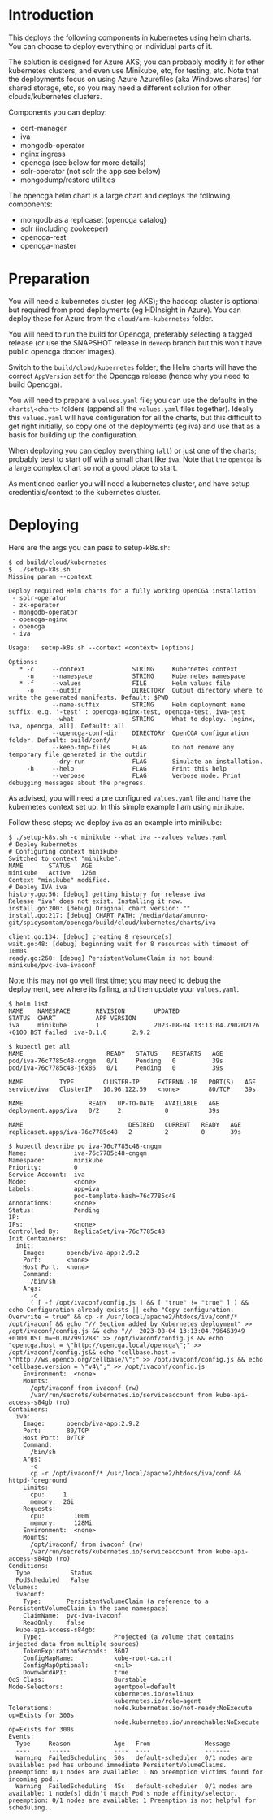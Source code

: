 # Introduction

This deploys the following components in kubernetes using helm charts. You can choose to deploy everything or individual parts of it. 

The solution is designed for Azure AKS; you can probably modify it for other kubernetes clusters, and even use Minikube, etc, for testing, etc. Note that the deployments focus on using Azure Azurefiles (aka Windows shares) for shared storage, etc, so you may need a different solution for other clouds/kubernetes clusters.

Components you can deploy:
* cert-manager
* iva
* mongodb-operator
* nginx ingress
* opencga (see below for more details)
* solr-operator (not solr the app see below)
* mongodump/restore utilities

The opencga helm chart is a large chart and deploys the following components:
* mongodb as a replicaset (opencga catalog)
* solr (including zookeeper)
* opencga-rest
* opencga-master

# Preparation

You will need a kubernetes cluster (eg AKS); the hadoop cluster is optional but required from prod deployments (eg HDInsight in Azure). You can deploy these for Azure from the `cloud/arm-kubernetes` folder.

You will need to run the build for Opencga, preferably selecting a tagged release (or use the SNAPSHOT release in `deveop` branch but this won't have public opencga docker images).

Switch to the `build/cloud/kubernetes` folder; the Helm charts will have the correct `AppVersion` set for the Opencga release (hence why you need to build Opencga).

You will need to prepare a `values.yaml` file; you can use the defaults in the `charts\<chart>` folders (append all the `values.yaml` files together). Ideally this `values.yaml` will have configuration for all the charts, but this difficult to get right initially, so copy one of the deployments (eg iva) and use that as a basis for building up the configuration.

When deploying you can deploy everything (`all`) or just one of the charts; probably best to start off with a small chart like `iva`. Note that the `opencga` is a large complex chart so not a good place to start.

As mentioned earlier you will need a kubernetes cluster, and have setup credentials/context to the kubernetes cluster.

# Deploying

Here are the args you can pass to setup-k8s.sh:
```
$ cd build/cloud/kubernetes
$  ./setup-k8s.sh 
Missing param --context

Deploy required Helm charts for a fully working OpenCGA installation
 - solr-operator
 - zk-operator
 - mongodb-operator
 - opencga-nginx
 - opencga
 - iva

Usage:   setup-k8s.sh --context <context> [options]

Options:
   * -c     --context             STRING     Kubernetes context
     -n     --namespace           STRING     Kubernetes namespace
   * -f     --values              FILE       Helm values file
     -o     --outdir              DIRECTORY  Output directory where to write the generated manifests. Default: $PWD
            --name-suffix         STRING     Helm deployment name suffix. e.g. '-test' : opencga-nginx-test, opencga-test, iva-test
            --what                STRING     What to deploy. [nginx, iva, opencga, all]. Default: all
            --opencga-conf-dir    DIRECTORY  OpenCGA configuration folder. Default: build/conf/ 
            --keep-tmp-files      FLAG       Do not remove any temporary file generated in the outdir
            --dry-run             FLAG       Simulate an installation.
     -h     --help                FLAG       Print this help
            --verbose             FLAG       Verbose mode. Print debugging messages about the progress.

```
As advised, you will need a pre configured `values.yaml` file and have the kubernetes context set up. In this simple example I am using `minikube`.

Follow these steps; we deploy `iva` as an example into minikube:
```
$ ./setup-k8s.sh -c minikube --what iva --values values.yaml 
# Deploy kubernetes
# Configuring context minikube
Switched to context "minikube".
NAME       STATUS   AGE
minikube   Active   126m
Context "minikube" modified.
# Deploy IVA iva
history.go:56: [debug] getting history for release iva
Release "iva" does not exist. Installing it now.
install.go:200: [debug] Original chart version: ""
install.go:217: [debug] CHART PATH: /media/data/amunro-git/spicysomtam/opencga/build/cloud/kubernetes/charts/iva

client.go:134: [debug] creating 8 resource(s)
wait.go:48: [debug] beginning wait for 8 resources with timeout of 10m0s
ready.go:268: [debug] PersistentVolumeClaim is not bound: minikube/pvc-iva-ivaconf
```

Note this may not go well first time; you may need to debug the deployment, see where its failing, and then update your `values.yaml`.

```
$ helm list
NAME    NAMESPACE       REVISION        UPDATED                                 STATUS  CHART           APP VERSION
iva     minikube        1               2023-08-04 13:13:04.790202126 +0100 BST failed  iva-0.1.0       2.9.2      

$ kubectl get all
NAME                       READY   STATUS    RESTARTS   AGE
pod/iva-76c7785c48-cngqm   0/1     Pending   0          39s
pod/iva-76c7785c48-j6x86   0/1     Pending   0          39s

NAME          TYPE        CLUSTER-IP     EXTERNAL-IP   PORT(S)   AGE
service/iva   ClusterIP   10.96.122.59   <none>        80/TCP    39s

NAME                  READY   UP-TO-DATE   AVAILABLE   AGE
deployment.apps/iva   0/2     2            0           39s

NAME                             DESIRED   CURRENT   READY   AGE
replicaset.apps/iva-76c7785c48   2         2         0       39s

$ kubectl describe po iva-76c7785c48-cngqm
Name:             iva-76c7785c48-cngqm
Namespace:        minikube
Priority:         0
Service Account:  iva
Node:             <none>
Labels:           app=iva
                  pod-template-hash=76c7785c48
Annotations:      <none>
Status:           Pending
IP:               
IPs:              <none>
Controlled By:    ReplicaSet/iva-76c7785c48
Init Containers:
  init:
    Image:      opencb/iva-app:2.9.2
    Port:       <none>
    Host Port:  <none>
    Command:
      /bin/sh
    Args:
      -c
      ( [ -f /opt/ivaconf/config.js ] && [ "true" != "true" ] ) && echo Configuration already exists || echo "Copy configuration. Overwrite = true" && cp -r /usr/local/apache2/htdocs/iva/conf/* /opt/ivaconf && echo "// Section added by Kubernetes deployment" >> /opt/ivaconf/config.js && echo "//  2023-08-04 13:13:04.796463949 +0100 BST m=+0.077991288" >> /opt/ivaconf/config.js && echo "opencga.host = \"http://opencga.local/opencga\";" >> /opt/ivaconf/config.js&& echo "cellbase.host = \"http://ws.opencb.org/cellbase/\";" >> /opt/ivaconf/config.js && echo "cellbase.version = \"v4\";" >> /opt/ivaconf/config.js
    Environment:  <none>
    Mounts:
      /opt/ivaconf from ivaconf (rw)
      /var/run/secrets/kubernetes.io/serviceaccount from kube-api-access-s84gb (ro)
Containers:
  iva:
    Image:      opencb/iva-app:2.9.2
    Port:       80/TCP
    Host Port:  0/TCP
    Command:
      /bin/sh
    Args:
      -c
      cp -r /opt/ivaconf/* /usr/local/apache2/htdocs/iva/conf && httpd-foreground
    Limits:
      cpu:     1
      memory:  2Gi
    Requests:
      cpu:        100m
      memory:     128Mi
    Environment:  <none>
    Mounts:
      /opt/ivaconf/ from ivaconf (rw)
      /var/run/secrets/kubernetes.io/serviceaccount from kube-api-access-s84gb (ro)
Conditions:
  Type           Status
  PodScheduled   False 
Volumes:
  ivaconf:
    Type:       PersistentVolumeClaim (a reference to a PersistentVolumeClaim in the same namespace)
    ClaimName:  pvc-iva-ivaconf
    ReadOnly:   false
  kube-api-access-s84gb:
    Type:                    Projected (a volume that contains injected data from multiple sources)
    TokenExpirationSeconds:  3607
    ConfigMapName:           kube-root-ca.crt
    ConfigMapOptional:       <nil>
    DownwardAPI:             true
QoS Class:                   Burstable
Node-Selectors:              agentpool=default
                             kubernetes.io/os=linux
                             kubernetes.io/role=agent
Tolerations:                 node.kubernetes.io/not-ready:NoExecute op=Exists for 300s
                             node.kubernetes.io/unreachable:NoExecute op=Exists for 300s
Events:
  Type     Reason            Age   From               Message
  ----     ------            ----  ----               -------
  Warning  FailedScheduling  50s   default-scheduler  0/1 nodes are available: pod has unbound immediate PersistentVolumeClaims. preemption: 0/1 nodes are available: 1 No preemption victims found for incoming pod..
  Warning  FailedScheduling  45s   default-scheduler  0/1 nodes are available: 1 node(s) didn't match Pod's node affinity/selector. preemption: 0/1 nodes are available: 1 Preemption is not helpful for scheduling..
```
